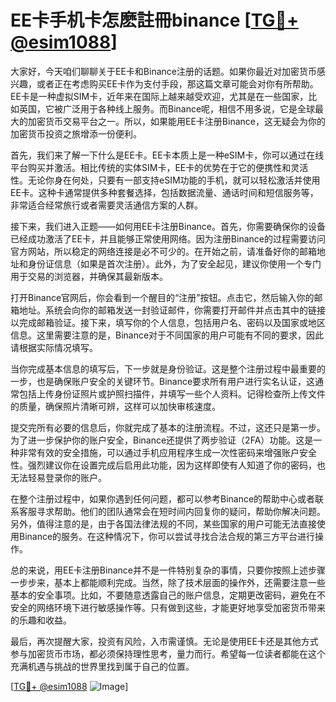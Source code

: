 # EE卡手机卡怎麽註冊binance [[TG💪+ @esim1088](https://t.me/s/esim1088)]

大家好，今天咱们聊聊关于EE卡和Binance注册的话题。如果你最近对加密货币感兴趣，或者正在考虑购买EE卡作为支付手段，那这篇文章可能会对你有所帮助。EE卡是一种虚拟SIM卡，近年来在国际上越来越受欢迎，尤其是在一些国家，比如英国，它被广泛用于各种线上服务。而Binance呢，相信不用多说，它是全球最大的加密货币交易平台之一。所以，如果能用EE卡注册Binance，这无疑会为你的加密货币投资之旅增添一份便利。

首先，我们来了解一下什么是EE卡。EE卡本质上是一种eSIM卡，你可以通过在线平台购买并激活。相比传统的实体SIM卡，EE卡的优势在于它的便携性和灵活性。无论你身在何处，只要有一部支持eSIM功能的手机，就可以轻松激活并使用EE卡。这种卡通常提供多种套餐选择，包括数据流量、通话时间和短信服务等，非常适合经常旅行或者需要灵活通信方案的人群。

接下来，我们进入正题——如何用EE卡注册Binance。首先，你需要确保你的设备已经成功激活了EE卡，并且能够正常使用网络。因为注册Binance的过程需要访问官方网站，所以稳定的网络连接是必不可少的。在开始之前，请准备好你的邮箱地址和身份证信息（如果是首次注册）。此外，为了安全起见，建议你使用一个专门用于交易的浏览器，并确保其最新版本。

打开Binance官网后，你会看到一个醒目的“注册”按钮。点击它，然后输入你的邮箱地址。系统会向你的邮箱发送一封验证邮件，你需要打开邮件并点击其中的链接以完成邮箱验证。接下来，填写你的个人信息，包括用户名、密码以及国家或地区信息。这里需要注意的是，Binance对于不同国家的用户可能有不同的要求，因此请根据实际情况填写。

当你完成基本信息的填写后，下一步就是身份验证。这是整个注册过程中最重要的一步，也是确保账户安全的关键环节。Binance要求所有用户进行实名认证，这通常包括上传身份证照片或护照扫描件，并填写一些个人资料。记得检查所上传文件的质量，确保照片清晰可辨，这样可以加快审核速度。

提交完所有必要的信息后，你就完成了基本的注册流程。不过，这还只是第一步。为了进一步保护你的账户安全，Binance还提供了两步验证（2FA）功能。这是一种非常有效的安全措施，可以通过手机应用程序生成一次性密码来增强账户安全性。强烈建议你在设置完成后启用此功能，因为这样即使有人知道了你的密码，也无法轻易登录你的账户。

在整个注册过程中，如果你遇到任何问题，都可以参考Binance的帮助中心或者联系客服寻求帮助。他们的团队通常会在短时间内回复你的疑问，帮助你解决问题。另外，值得注意的是，由于各国法律法规的不同，某些国家的用户可能无法直接使用Binance的服务。在这种情况下，你可以尝试寻找合法合规的第三方平台进行操作。

总的来说，用EE卡注册Binance并不是一件特别复杂的事情，只要你按照上述步骤一步步来，基本上都能顺利完成。当然，除了技术层面的操作外，还需要注意一些基本的安全事项。比如，不要随意透露自己的账户信息，定期更改密码，避免在不安全的网络环境下进行敏感操作等。只有做到这些，才能更好地享受加密货币带来的乐趣和收益。

最后，再次提醒大家，投资有风险，入市需谨慎。无论是使用EE卡还是其他方式参与加密货币市场，都必须保持理性思考，量力而行。希望每一位读者都能在这个充满机遇与挑战的世界里找到属于自己的位置。

[[TG💪+ @esim1088](https://t.me/s/esim1088) ![Image](https://i.postimg.cc/4NQfJmqS/Snipaste-2025-05-13-00-14-12.png)]